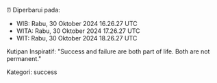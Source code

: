 ⏰ Diperbarui pada:
- WIB: Rabu, 30 Oktober 2024 16.26.27 UTC
- WITA: Rabu, 30 Oktober 2024 17.26.27 UTC
- WIT: Rabu, 30 Oktober 2024 18.26.27 UTC

Kutipan Inspiratif:
"Success and failure are both part of life. Both are not permanent."


Kategori: success

